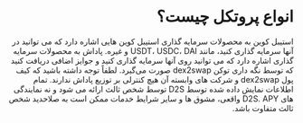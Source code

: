 <div dir="rtl" lang="fa">

# انواع پروتکل چیست؟
استیبل کوین به محصولات سرمایه گذاری استیبل کوین هایی اشاره دارد که می توانید در آنها سرمایه گذاری کنید، مانند USDT، USDC، DAI و غیره.
پاداش به محصولات سرمایه گذاری اشاره دارد که می توانید روی آنها سرمایه گذاری کنید و جوایز اضافی دریافت کنید که توسط نگه داری توکن dex2swap صورت می‌گیرد. لطفاً توجه داشته باشید که کیف پول dex2swap و شرکت های وابسته آن هیچ کنترلی بر توزیع پاداش ندارند. تمام اطلاعات نمایش داده شده توسط D2S توسط شخص ثالث ارائه می شود و نه نمایندگی های D2S. APY واقعی، مشوق ها و سایر شرایط خدمات ممکن است به صلاحدید شخص ثالث متفاوت باشد.
